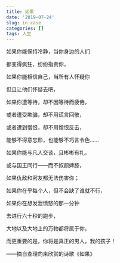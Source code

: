 ```yaml
---
title: 如果
date: '2019-07-24'
slug: in case
categories: []
tags: 人生
---
```



如果你能保持冷静，当你身边的人们

都变得疯狂，纷纷指责你，

如果你能相信自己，当所有人怀疑你

但且让他们怀疑去吧，

如果你遭等待，却不因等待而疲倦，

或者遭受欺骗，却不用谎言回敬，

或者遭到憎恨，却不用憎恨反击，

能够不得意忘形，也能够不巧言令色......

如果你能与凡人交谈，且彬彬有礼，

或与国王同行——而不奴颜婢膝，

如果仇敌和密友都无法伤害你；

如果你在乎每个人，但不会缺了谁就不行，

如果你在想发泄愤怒的那一分钟

去进行六十秒的跑步，

大地以及大地上的万物都将属于你，

而更重要的是，你将是真正的男人，我的孩子！

——摘自查理向来欣赏的诗歌《如果》
